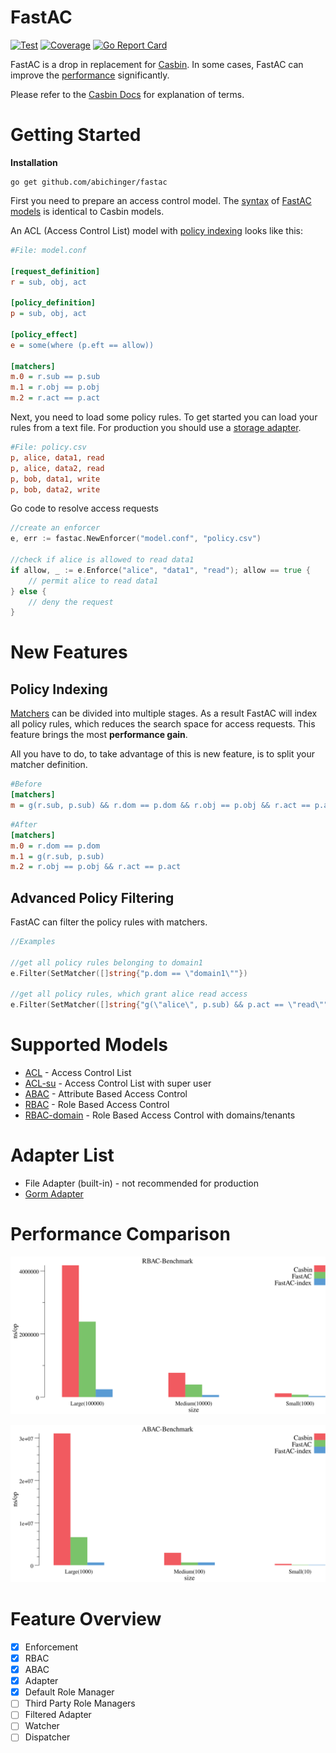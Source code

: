 # FastAC

[![Test](https://github.com/abichinger/fastac/actions/workflows/test.yml/badge.svg?branch=main)](https://codecov.io/gh/abichinger/fastac)
[![Coverage](https://img.shields.io/codecov/c/github/abichinger/fastac)](https://codecov.io/gh/abichinger/fastac)
[![Go Report Card](https://goreportcard.com/badge/github.com/abichinger/fastac)](https://goreportcard.com/report/github.com/abichinger/fastac)

FastAC is a drop in replacement for [Casbin](https://github.com/casbin/casbin). In some cases, FastAC can improve the [performance](#performance-comparison) significantly.

Please refer to the [Casbin Docs](https://casbin.org/docs/en/how-it-works) for explanation of terms.

# Getting Started

**Installation**

```
go get github.com/abichinger/fastac
```

First you need to prepare an access control model. The [syntax](https://casbin.org/docs/en/syntax-for-models) of [FastAC models](#supported-models) is identical to Casbin models.

An ACL (Access Control List) model with [policy indexing](#policy-indexing) looks like this: 
```ini
#File: model.conf

[request_definition]
r = sub, obj, act

[policy_definition]
p = sub, obj, act

[policy_effect]
e = some(where (p.eft == allow))

[matchers]
m.0 = r.sub == p.sub 
m.1 = r.obj == p.obj 
m.2 = r.act == p.act
```

Next, you need to load some policy rules.
To get started you can load your rules from a text file.
For production you should use a [storage adapter](#adapter-list).
```ini
#File: policy.csv
p, alice, data1, read
p, alice, data2, read
p, bob, data1, write
p, bob, data2, write
```

Go code to resolve access requests
```go
//create an enforcer
e, err := fastac.NewEnforcer("model.conf", "policy.csv")

//check if alice is allowed to read data1
if allow, _ := e.Enforce("alice", "data1", "read"); allow == true {
    // permit alice to read data1
} else {
    // deny the request
}
```


# New Features

## Policy Indexing

[Matchers](https://casbin.org/docs/en/syntax-for-models#matchers) can be divided into multiple stages. As a result FastAC will index all policy rules, which reduces the search space for access requests. This feature brings the most **performance gain**.

All you have to do, to take advantage of this is new feature, is to split your matcher definition.

```ini
#Before
[matchers]
m = g(r.sub, p.sub) && r.dom == p.dom && r.obj == p.obj && r.act == p.act
```

```ini
#After
[matchers]
m.0 = r.dom == p.dom
m.1 = g(r.sub, p.sub)
m.2 = r.obj == p.obj && r.act == p.act
```

## Advanced Policy Filtering

FastAC can filter the policy rules with matchers. 

```go
//Examples

//get all policy rules belonging to domain1
e.Filter(SetMatcher([]string{"p.dom == \"domain1\""})

//get all policy rules, which grant alice read access
e.Filter(SetMatcher([]string{"g(\"alice\", p.sub) && p.act == \"read\""})
```

# Supported Models

- [ACL](/examples/basic_model_index.conf) - Access Control List
- [ACL-su](/examples/basic_with_root_model.conf) - Access Control List with super user
- [ABAC](/examples/abac_rule_model.conf) - Attribute Based Access Control
- [RBAC](/examples/rbac_model_index.conf) - Role Based Access Control
- [RBAC-domain](/examples/rbac_with_domains_model.conf) - Role Based Access Control with domains/tenants

# Adapter List

- File Adapter (built-in) - not recommended for production
- [Gorm Adapter](https://github.com/abichinger/gorm-adapter)

# Performance Comparison

![RBAC Benchmark](./bench/RBAC_op.svg)

![ABAC Benchmark](./bench/ABAC_op.svg)

# Feature Overview

- [x] Enforcement
- [x] RBAC
- [x] ABAC
- [x] Adapter
- [x] Default Role Manager
- [ ] Third Party Role Managers
- [ ] Filtered Adapter
- [ ] Watcher
- [ ] Dispatcher
